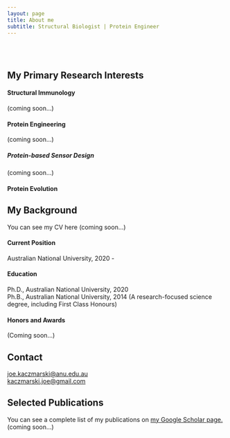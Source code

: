 ```yaml
---
layout: page
title: About me
subtitle: Structural Biologist | Protein Engineer
---
```

  
<br/><br/>
## My Primary Research Interests
#### Structural Immunology
(coming soon...) 

#### Protein Engineering
(coming soon...) 

##### Protein-based Sensor Design
(coming soon...) 

#### Protein Evolution
  
## My Background

You can see my CV here (coming soon...) 

#### Current Position
Australian National University, 2020 -

#### Education
Ph.D., Australian National University, 2020  
Ph.B., Australian National University, 2014 (A research-focused science degree, including First Class Honours)

#### Honors and Awards
(Coming soon...)

## Contact
joe.kaczmarski@anu.edu.au  
kaczmarski.joe@gmail.com

## Selected Publications
You can see a complete list of my publications on [my Google Scholar page.](https://scholar.google.com.au/citations?user=CJ6W4UsAAAAJ&hl=en)
(coming soon...)






